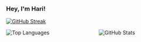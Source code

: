 ### Hey, I'm Hari!

[![GitHub Streak](https://streak-stats.demolab.com/?user=harijoshi07&theme=highcontrast)](https://git.io/streak-stats)

<div style="display: flex; flex-direction: row;">
    <img src="https://github-readme-stats.vercel.app/api/top-langs?username=harijoshi07&show_icons=true&locale=en&layout=compact&theme=highcontrast" alt="Top Languages" style="flex: 1;">
    <img src="https://github-readme-stats.vercel.app/api?username=harijoshi07&show_icons=true&locale=en&theme=highcontrast" alt="GitHub Stats" style="flex: 1;">
</div>



<!--
**harijoshi07/harijoshi07** is a ✨ _special_ ✨ repository because its `README.md` (this file) appears on your GitHub profile.

Here are some ideas to get you started:

- 🔭 I’m currently working on ...
- 🌱 I’m currently learning ...
- 👯 I’m looking to collaborate on ...
- 🤔 I’m looking for help with ...
- 💬 Ask me about ...
- 📫 How to reach me: ...
- 😄 Pronouns: ...
- ⚡ Fun fact: ...
-->
